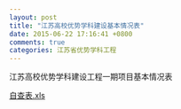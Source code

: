 ```yaml
---
layout: post
title: "江苏高校优势学科建设基本情况表"
date: 2015-06-22 17:16:41 +0800
comments: true
categories: 江苏省优势学科工程
---
```



江苏高校优势学科建设工程一期项目基本情况表

[自查表.xls](http://985.nju.edu.cn/ewebeditor/UploadFile/2012116192624340.xls)
